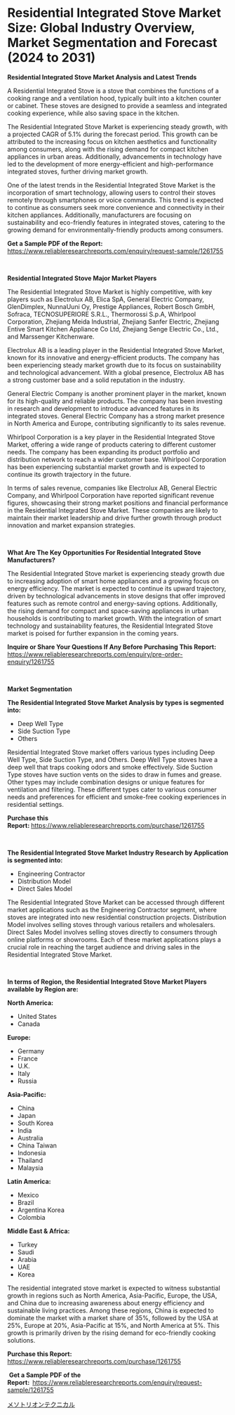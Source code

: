 <p><h1>Residential Integrated Stove Market Size: Global Industry Overview, Market Segmentation and Forecast (2024 to 2031)</h1></p><p><strong>Residential Integrated Stove Market Analysis and Latest Trends</strong></p>
<p><p>A Residential Integrated Stove is a stove that combines the functions of a cooking range and a ventilation hood, typically built into a kitchen counter or cabinet. These stoves are designed to provide a seamless and integrated cooking experience, while also saving space in the kitchen.</p><p>The Residential Integrated Stove Market is experiencing steady growth, with a projected CAGR of 5.1% during the forecast period. This growth can be attributed to the increasing focus on kitchen aesthetics and functionality among consumers, along with the rising demand for compact kitchen appliances in urban areas. Additionally, advancements in technology have led to the development of more energy-efficient and high-performance integrated stoves, further driving market growth.</p><p>One of the latest trends in the Residential Integrated Stove Market is the incorporation of smart technology, allowing users to control their stoves remotely through smartphones or voice commands. This trend is expected to continue as consumers seek more convenience and connectivity in their kitchen appliances. Additionally, manufacturers are focusing on sustainability and eco-friendly features in integrated stoves, catering to the growing demand for environmentally-friendly products among consumers.</p></p>
<p><strong>Get a Sample PDF of the Report:&nbsp;</strong> <a href="https://www.reliableresearchreports.com/enquiry/request-sample/1261755">https://www.reliableresearchreports.com/enquiry/request-sample/1261755</a></p>
<p>&nbsp;</p>
<p><strong>Residential Integrated Stove Major Market Players</strong></p>
<p><p>The Residential Integrated Stove Market is highly competitive, with key players such as Electrolux AB, Elica SpA, General Electric Company, GlenDimplex, NunnaUuni Oy, Prestige Appliances, Robert Bosch GmbH, Sofraca, TECNOSUPERIORE S.R.L., Thermorossi S.p.A, Whirlpool Corporation, Zhejiang Meida Industrial, Zhejiang Sanfer Electric, Zhejiang Entive Smart Kitchen Appliance Co Ltd, Zhejiang Senge Electric Co., Ltd., and Marssenger Kitchenware.</p><p>Electrolux AB is a leading player in the Residential Integrated Stove Market, known for its innovative and energy-efficient products. The company has been experiencing steady market growth due to its focus on sustainability and technological advancement. With a global presence, Electrolux AB has a strong customer base and a solid reputation in the industry.</p><p>General Electric Company is another prominent player in the market, known for its high-quality and reliable products. The company has been investing in research and development to introduce advanced features in its integrated stoves. General Electric Company has a strong market presence in North America and Europe, contributing significantly to its sales revenue.</p><p>Whirlpool Corporation is a key player in the Residential Integrated Stove Market, offering a wide range of products catering to different customer needs. The company has been expanding its product portfolio and distribution network to reach a wider customer base. Whirlpool Corporation has been experiencing substantial market growth and is expected to continue its growth trajectory in the future.</p><p>In terms of sales revenue, companies like Electrolux AB, General Electric Company, and Whirlpool Corporation have reported significant revenue figures, showcasing their strong market positions and financial performance in the Residential Integrated Stove Market. These companies are likely to maintain their market leadership and drive further growth through product innovation and market expansion strategies.</p></p>
<p>&nbsp;</p>
<p><strong>What Are The Key Opportunities For Residential Integrated Stove Manufacturers?</strong></p>
<p><p>The Residential Integrated Stove market is experiencing steady growth due to increasing adoption of smart home appliances and a growing focus on energy efficiency. The market is expected to continue its upward trajectory, driven by technological advancements in stove designs that offer improved features such as remote control and energy-saving options. Additionally, the rising demand for compact and space-saving appliances in urban households is contributing to market growth. With the integration of smart technology and sustainability features, the Residential Integrated Stove market is poised for further expansion in the coming years.</p></p>
<p><strong>Inquire or Share Your Questions If Any Before Purchasing This Report:</strong> <a href="https://www.reliableresearchreports.com/enquiry/pre-order-enquiry/1261755">https://www.reliableresearchreports.com/enquiry/pre-order-enquiry/1261755</a></p>
<p>&nbsp;</p>
<p><strong>Market Segmentation</strong></p>
<p><strong>The Residential Integrated Stove Market Analysis by types is segmented into:</strong></p>
<p><ul><li>Deep Well Type</li><li>Side Suction Type</li><li>Others</li></ul></p>
<p><p>Residential Integrated Stove market offers various types including Deep Well Type, Side Suction Type, and Others. Deep Well Type stoves have a deep well that traps cooking odors and smoke effectively. Side Suction Type stoves have suction vents on the sides to draw in fumes and grease. Other types may include combination designs or unique features for ventilation and filtering. These different types cater to various consumer needs and preferences for efficient and smoke-free cooking experiences in residential settings.</p></p>
<p><strong>Purchase this Report:&nbsp;</strong><a href="https://www.reliableresearchreports.com/purchase/1261755">https://www.reliableresearchreports.com/purchase/1261755</a></p>
<p>&nbsp;</p>
<p><strong>The Residential Integrated Stove Market Industry Research by Application is segmented into:</strong></p>
<p><ul><li>Engineering Contractor</li><li>Distribution Model</li><li>Direct Sales Model</li></ul></p>
<p><p>The Residential Integrated Stove Market can be accessed through different market applications such as the Engineering Contractor segment, where stoves are integrated into new residential construction projects. Distribution Model involves selling stoves through various retailers and wholesalers. Direct Sales Model involves selling stoves directly to consumers through online platforms or showrooms. Each of these market applications plays a crucial role in reaching the target audience and driving sales in the Residential Integrated Stove Market.</p></p>
<p>&nbsp;</p>
<p><strong>In terms of Region, the Residential Integrated Stove Market Players available by Region are:</strong></p>
<p>
    <p> <strong> North America: </strong>
        <ul>
            <li>United States</li>
            <li>Canada</li>
        </ul>
        </p> 
    <p> <strong> Europe: </strong>
        <ul>
            <li>Germany</li>
            <li>France</li>
            <li>U.K.</li>
            <li>Italy</li>
            <li>Russia</li>
        </ul>
        </p> 
    <p> <strong> Asia-Pacific: </strong>
        <ul>
            <li>China</li>
            <li>Japan</li>
            <li>South Korea</li>
            <li>India</li>
            <li>Australia</li>
            <li>China Taiwan</li>
            <li>Indonesia</li>
            <li>Thailand</li>
            <li>Malaysia</li>
        </ul>
        </p> 
    <p> <strong> Latin America: </strong>
        <ul>
            <li>Mexico</li>
            <li>Brazil</li>
            <li>Argentina Korea</li>
            <li>Colombia</li>
        </ul>
        </p> 
    <p> <strong> Middle East & Africa: </strong>
        <ul>
            <li>Turkey</li>
            <li>Saudi</li>
            <li>Arabia</li>
            <li>UAE</li>
            <li>Korea</li>
        </ul>
    </p>
    </p>
<p><p>The residential integrated stove market is expected to witness substantial growth in regions such as North America, Asia-Pacific, Europe, the USA, and China due to increasing awareness about energy efficiency and sustainable living practices. Among these regions, China is expected to dominate the market with a market share of 35%, followed by the USA at 25%, Europe at 20%, Asia-Pacific at 15%, and North America at 5%. This growth is primarily driven by the rising demand for eco-friendly cooking solutions.</p></p>
<p><strong>Purchase this Report: </strong><a href="https://www.reliableresearchreports.com/purchase/1261755">https://www.reliableresearchreports.com/purchase/1261755</a></p>
<p>&nbsp;<strong>Get a Sample PDF of the Report:&nbsp;&nbsp;</strong><a href="https://www.reliableresearchreports.com/enquiry/request-sample/1261755">https://www.reliableresearchreports.com/enquiry/request-sample/1261755</a></p>
<p><strong></strong></p>
<p><p><a href="https://github.com/zekaoe592392/Market-Research-Report-List-1/blob/main/59933197229.md">メソトリオンテクニカル</a></p></p>